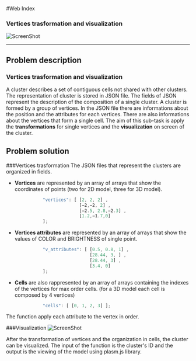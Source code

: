 #Web Index
### Vertices trasformation and visualization
![ScreenShot](https://raw.github.com/cvdlab-bio/webindex/cannaviccio_dev_branch/Cannaviccio/image.png)
- - -
## Problem description

### Vertices trasformation and visualization
A cluster describes a set of contiguous cells not shared with other clusters.
The representation of cluster is stored in JSON file. The fields of JSON represent the description of the composition of a single cluster.
A cluster is formed by a group of vertices. In the JSON file there are informations about the position and the attributes for each vertices. There are also informations about the vertices that form a single cell.
The aim of this sub-task is apply the <b>transformations</b> for single vertices and the <b>visualization</b> on screen of the cluster.

## Problem solution

###Vertices trasformation
The JSON files that represent the clusters are organized in fields. 
- <b>Vertices</b> are represented by an array of arrays that show the coordinates of points (two for 2D model, three for 3D model).

```javascript 
              "vertices": [ [2, 2, 2] , 
                            [−2,−2, 2] , 
                            [−2.5, 2.8,−2.3] , 
                            [1.2,−1.7,0] 
              ];
```
- <b>Vertices attributes</b> are represented by an array of arrays that show the values of COLOR and BRIGHTNESS of single point.

```javascript
              "v_attributes": [ [0.5, 0.8, 1] ,
                                [28.44, 3, ] , 
                                [28.44, 3] , 
                                [3.4, 0] 
              ];             
```
- <b>Cells</b> are also rappresented by an array of arrays containing the indexes of the vertices for max order cells.
  (for a 3D model each cell is composed by 4 vertices)

```javascript
              "cells": [ [0, 1, 2, 3] ];
```

The function apply each attribute to the vertex in order.

###Visualization
![ScreenShot](https://raw.github.com/cvdlab-bio/webindex/cannaviccio_dev_branch/Cannaviccio/image2.png)

After the transformation of vertices and the organization in cells, the cluster can be visualized. The input of the function is the cluster's ID and the output is the viewing of the model using plasm.js library.


